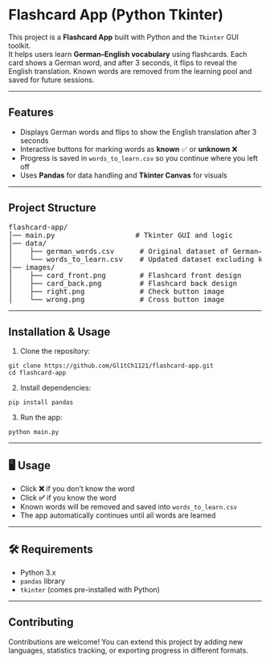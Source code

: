 <h1>Flashcard App (Python Tkinter)</h1>

<p>
  This project is a <strong>Flashcard App</strong> built with Python and the 
  <code>Tkinter</code> GUI toolkit.<br>
  It helps users learn <strong>German–English vocabulary</strong> using flashcards. 
  Each card shows a German word, and after 3 seconds, it flips to reveal the English translation. 
  Known words are removed from the learning pool and saved for future sessions.
</p>

<hr>

<h2>Features</h2>
<ul>
  <li>Displays German words and flips to show the English translation after 3 seconds</li>
  <li>Interactive buttons for marking words as <strong>known</strong> ✅ or <strong>unknown</strong> ❌</li>
  <li>Progress is saved in <code>words_to_learn.csv</code> so you continue where you left off</li>
  <li>Uses <strong>Pandas</strong> for data handling and <strong>Tkinter Canvas</strong> for visuals</li>
</ul>

<hr>

<h2>Project Structure</h2>
<pre>
flashcard-app/
│── main.py                   # Tkinter GUI and logic
│── data/
│    ├── german_words.csv      # Original dataset of German–English words
│    └── words_to_learn.csv    # Updated dataset excluding known words
│── images/
│    ├── card_front.png        # Flashcard front design
│    ├── card_back.png         # Flashcard back design
│    ├── right.png             # Check button image
│    └── wrong.png             # Cross button image
</pre>

<hr>

<h2> Installation &amp; Usage</h2>
<ol>
  <li>Clone the repository:</li>
</ol>
<pre><code>git clone https://github.com/Gl1tCh1121/flashcard-app.git
cd flashcard-app
</code></pre>

<ol start="2">
  <li>Install dependencies:</li>
</ol>
<pre><code>pip install pandas
</code></pre>

<ol start="3">
  <li>Run the app:</li>
</ol>
<pre><code>python main.py
</code></pre>

<hr>

<h2>🖥 Usage</h2>
<ul>
  <li>Click <strong>❌</strong> if you don’t know the word</li>
  <li>Click <strong>✅</strong> if you know the word</li>
  <li>Known words will be removed and saved into <code>words_to_learn.csv</code></li>
  <li>The app automatically continues until all words are learned</li>
</ul>

<hr>

<h2>🛠 Requirements</h2>
<ul>
  <li>Python 3.x</li>
  <li><code>pandas</code> library</li>
  <li><code>tkinter</code> (comes pre-installed with Python)</li>
</ul>

<hr>

<h2> Contributing</h2>
<p>
  Contributions are welcome! You can extend this project by adding new languages, 
  statistics tracking, or exporting progress in different formats.
</p>
